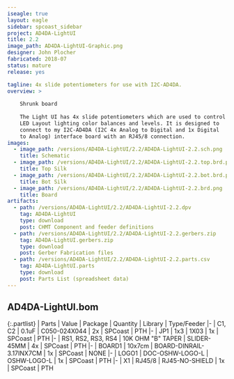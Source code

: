 ```yaml
---
iseagle: true
layout: eagle
sidebar: spcoast_sidebar
project: AD4DA-LightUI
title: 2.2
image_path: AD4DA-LightUI-Graphic.png
designer: John Plocher
fabricated: 2018-07
status: mature
release: yes

tagline: 4x slide potentiometers for use with I2C-AD4DA.
overview: >
    
    Shrunk board
    
    The Light UI has 4x slide potentiometers which are used to control
    LED Layout lighting color balances and levels. It is designed to
    connect to my I2C-AD4DA (I2C 4x Analog to Digital and 1x Digital
    to Analog) interface board with an RJ45/8 connection.
images:
  - image_path: /versions/AD4DA-LightUI/2.2/AD4DA-LightUI-2.2.sch.png
    title: Schematic
  - image_path: /versions/AD4DA-LightUI/2.2/AD4DA-LightUI-2.2.top.brd.png
    title: Top Silk
  - image_path: /versions/AD4DA-LightUI/2.2/AD4DA-LightUI-2.2.bot.brd.png
    title: Bot Silk
  - image_path: /versions/AD4DA-LightUI/2.2/AD4DA-LightUI-2.2.brd.png
    title: Board
artifacts:
  - path: /versions/AD4DA-LightUI/2.2/AD4DA-LightUI-2.2.dpv
    tag: AD4DA-LightUI
    type: download
    post: CHMT Component and feeder definitions
  - path: /versions/AD4DA-LightUI/2.2/AD4DA-LightUI-2.2.gerbers.zip
    tag: AD4DA-LightUI.gerbers.zip
    type: download
    post: Gerber Fabrication files
  - path: /versions/AD4DA-LightUI/2.2/AD4DA-LightUI-2.2.parts.csv
    tag: AD4DA-LightUI.parts
    type: download
    post: Parts List (spreadsheet data)
---
```


## AD4DA-LightUI.bom

{:.partlist}
| Parts | Value | Package | Quantity | Library | Type/Feeder
|-
| C1, C2 | 0.1uF | C050-024X044 | 2x | SPCoast | PTH
|-
| JP1 | 1x3 | 1X03 | 1x | SPCoast | PTH
|-
| RS1, RS2, RS3, RS4 | 10K OHM "B" TAPER | SLIDER-45MM | 4x | SPCoast | PTH
|-
| BOARD1 | 10x7cm | BOARD-DINRAIL-3.17INX7CM | 1x | SPCoast | NONE
|-
| LOGO1 | DOC-OSHW-LOGO-L | OSHW-LOGO-L | 1x | SPCoast | PTH
|-
| X1 | RJ45/8 | RJ45-NO-SHIELD | 1x | SPCoast | PTH
